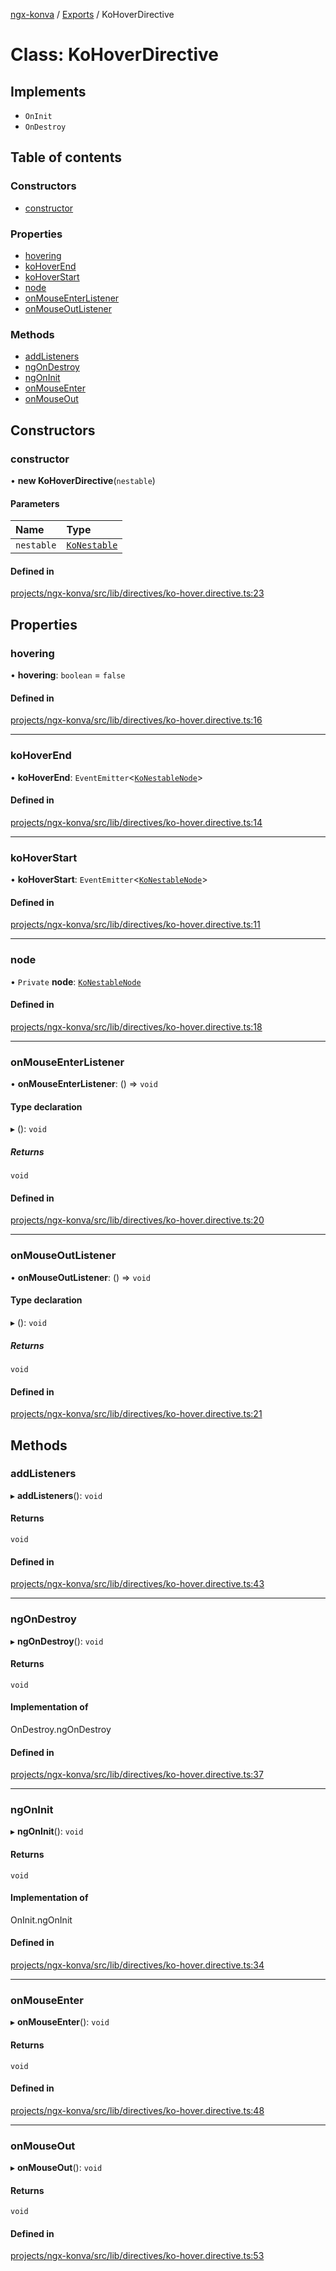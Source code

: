 [ngx-konva](../README.md) / [Exports](../modules.md) / KoHoverDirective

# Class: KoHoverDirective

## Implements

- `OnInit`
- `OnDestroy`

## Table of contents

### Constructors

- [constructor](KoHoverDirective.md#constructor)

### Properties

- [hovering](KoHoverDirective.md#hovering)
- [koHoverEnd](KoHoverDirective.md#kohoverend)
- [koHoverStart](KoHoverDirective.md#kohoverstart)
- [node](KoHoverDirective.md#node)
- [onMouseEnterListener](KoHoverDirective.md#onmouseenterlistener)
- [onMouseOutListener](KoHoverDirective.md#onmouseoutlistener)

### Methods

- [addListeners](KoHoverDirective.md#addlisteners)
- [ngOnDestroy](KoHoverDirective.md#ngondestroy)
- [ngOnInit](KoHoverDirective.md#ngoninit)
- [onMouseEnter](KoHoverDirective.md#onmouseenter)
- [onMouseOut](KoHoverDirective.md#onmouseout)

## Constructors

### constructor

• **new KoHoverDirective**(`nestable`)

#### Parameters

| Name | Type |
| :------ | :------ |
| `nestable` | [`KoNestable`](KoNestable.md) |

#### Defined in

[projects/ngx-konva/src/lib/directives/ko-hover.directive.ts:23](https://github.com/ctinnovation/ngx-konva/blob/bd353eb/projects/ngx-konva/src/lib/directives/ko-hover.directive.ts#L23)

## Properties

### hovering

• **hovering**: `boolean` = `false`

#### Defined in

[projects/ngx-konva/src/lib/directives/ko-hover.directive.ts:16](https://github.com/ctinnovation/ngx-konva/blob/bd353eb/projects/ngx-konva/src/lib/directives/ko-hover.directive.ts#L16)

___

### koHoverEnd

• **koHoverEnd**: `EventEmitter`<[`KoNestableNode`](../modules.md#konestablenode)\>

#### Defined in

[projects/ngx-konva/src/lib/directives/ko-hover.directive.ts:14](https://github.com/ctinnovation/ngx-konva/blob/bd353eb/projects/ngx-konva/src/lib/directives/ko-hover.directive.ts#L14)

___

### koHoverStart

• **koHoverStart**: `EventEmitter`<[`KoNestableNode`](../modules.md#konestablenode)\>

#### Defined in

[projects/ngx-konva/src/lib/directives/ko-hover.directive.ts:11](https://github.com/ctinnovation/ngx-konva/blob/bd353eb/projects/ngx-konva/src/lib/directives/ko-hover.directive.ts#L11)

___

### node

• `Private` **node**: [`KoNestableNode`](../modules.md#konestablenode)

#### Defined in

[projects/ngx-konva/src/lib/directives/ko-hover.directive.ts:18](https://github.com/ctinnovation/ngx-konva/blob/bd353eb/projects/ngx-konva/src/lib/directives/ko-hover.directive.ts#L18)

___

### onMouseEnterListener

• **onMouseEnterListener**: () => `void`

#### Type declaration

▸ (): `void`

##### Returns

`void`

#### Defined in

[projects/ngx-konva/src/lib/directives/ko-hover.directive.ts:20](https://github.com/ctinnovation/ngx-konva/blob/bd353eb/projects/ngx-konva/src/lib/directives/ko-hover.directive.ts#L20)

___

### onMouseOutListener

• **onMouseOutListener**: () => `void`

#### Type declaration

▸ (): `void`

##### Returns

`void`

#### Defined in

[projects/ngx-konva/src/lib/directives/ko-hover.directive.ts:21](https://github.com/ctinnovation/ngx-konva/blob/bd353eb/projects/ngx-konva/src/lib/directives/ko-hover.directive.ts#L21)

## Methods

### addListeners

▸ **addListeners**(): `void`

#### Returns

`void`

#### Defined in

[projects/ngx-konva/src/lib/directives/ko-hover.directive.ts:43](https://github.com/ctinnovation/ngx-konva/blob/bd353eb/projects/ngx-konva/src/lib/directives/ko-hover.directive.ts#L43)

___

### ngOnDestroy

▸ **ngOnDestroy**(): `void`

#### Returns

`void`

#### Implementation of

OnDestroy.ngOnDestroy

#### Defined in

[projects/ngx-konva/src/lib/directives/ko-hover.directive.ts:37](https://github.com/ctinnovation/ngx-konva/blob/bd353eb/projects/ngx-konva/src/lib/directives/ko-hover.directive.ts#L37)

___

### ngOnInit

▸ **ngOnInit**(): `void`

#### Returns

`void`

#### Implementation of

OnInit.ngOnInit

#### Defined in

[projects/ngx-konva/src/lib/directives/ko-hover.directive.ts:34](https://github.com/ctinnovation/ngx-konva/blob/bd353eb/projects/ngx-konva/src/lib/directives/ko-hover.directive.ts#L34)

___

### onMouseEnter

▸ **onMouseEnter**(): `void`

#### Returns

`void`

#### Defined in

[projects/ngx-konva/src/lib/directives/ko-hover.directive.ts:48](https://github.com/ctinnovation/ngx-konva/blob/bd353eb/projects/ngx-konva/src/lib/directives/ko-hover.directive.ts#L48)

___

### onMouseOut

▸ **onMouseOut**(): `void`

#### Returns

`void`

#### Defined in

[projects/ngx-konva/src/lib/directives/ko-hover.directive.ts:53](https://github.com/ctinnovation/ngx-konva/blob/bd353eb/projects/ngx-konva/src/lib/directives/ko-hover.directive.ts#L53)
